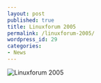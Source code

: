 ```yaml
---
layout: post
published: true
title: Linuxforum 2005
permalink: /linuxforum-2005/
wordpress_id: 29
categories:
- News
---
```



<img src="http://lh3.ggpht.com/-JfhxnJ8j5Gk/UVl8FwsK_FI/AAAAAAAAFbY/NTTaznn1n8E/2img-7089.jpg" border="0" alt="Linuxforum 2005" />
